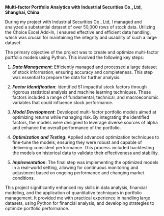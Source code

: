 **Multi-factor Portfolio Analytics with Industrial Securities Co., Ltd, Shanghai, China**

During my project with Industrial Securities Co., Ltd, I managed and analyzed a substantial dataset of over 50,000 rows of stock data. Utilizing the Choice Excel Add-In, I ensured effective and efficient data handling, which was crucial for maintaining the integrity and usability of such a large dataset.

The primary objective of the project was to create and optimize multi-factor portfolio models using Python. This involved the following key steps:

1. ***Data Management***: Efficiently managed and processed a large dataset of stock information, ensuring accuracy and completeness. This step was essential to prepare the data for further analysis.

2. ***Factor Identification***: Identified 51 impactful stock factors through rigorous statistical analysis and machine learning techniques. These factors included a range of fundamental, technical, and macroeconomic variables that could influence stock performance.

3. ***Model Development***: Developed multi-factor portfolio models aimed at optimizing returns while managing risk. By integrating the identified factors, the models were designed to leverage diverse sources of alpha and enhance the overall performance of the portfolio.

4. ***Optimization and Testing***: Applied advanced optimization techniques to fine-tune the models, ensuring they were robust and capable of delivering consistent performance. This process included backtesting the models on historical data to validate their effectiveness and stability.

5. ***Implementation***: The final step was implementing the optimized models in a real-world setting, allowing for continuous monitoring and adjustment based on ongoing performance and changing market conditions.

This project significantly enhanced my skills in data analysis, financial modeling, and the application of quantitative techniques in portfolio management. It provided me with practical experience in handling large datasets, using Python for financial analysis, and developing strategies to optimize portfolio performance.


